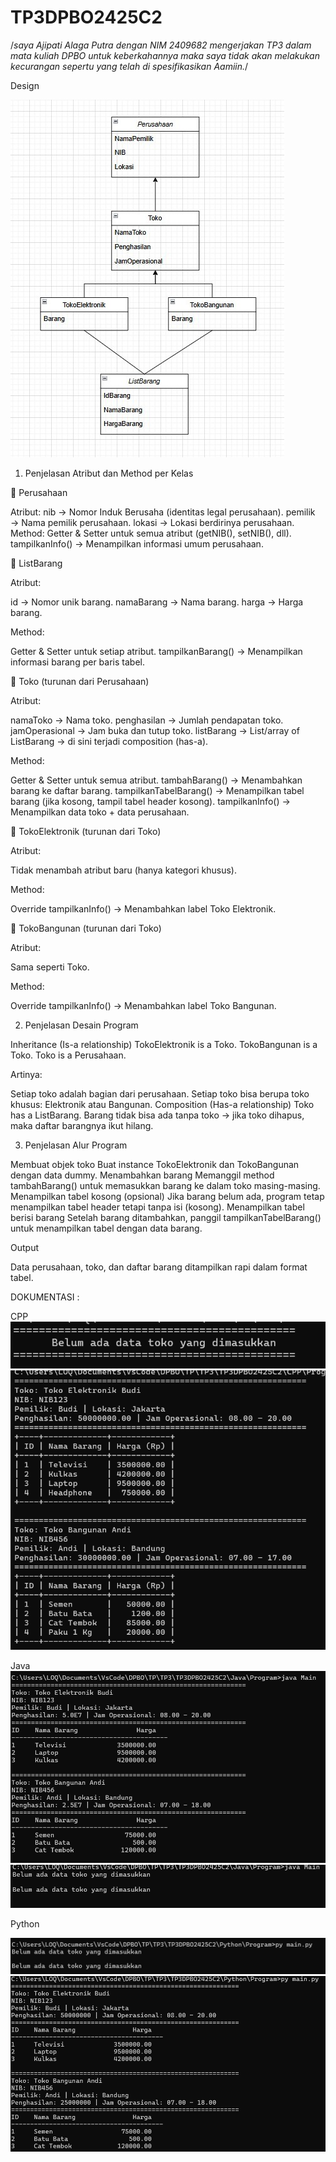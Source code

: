# TP3DPBO2425C2



/*saya Ajipati Alaga Putra dengan NIM 2409682
mengerjakan TP3 dalam mata kuliah DPBO
untuk keberkahannya maka saya tidak akan melakukan kecurangan
sepertu yang telah di spesifikasikan Aamiin.*/

Design

![Diagram Class](Design/Design.jpeg)

1. Penjelasan Atribut dan Method per Kelas

🔹 Perusahaan

Atribut:
nib → Nomor Induk Berusaha (identitas legal perusahaan).
pemilik → Nama pemilik perusahaan.
lokasi → Lokasi berdirinya perusahaan.
Method:
Getter & Setter untuk semua atribut (getNIB(), setNIB(), dll).
tampilkanInfo() → Menampilkan informasi umum perusahaan.

🔹 ListBarang

Atribut:

id → Nomor unik barang.
namaBarang → Nama barang.
harga → Harga barang.

Method:

Getter & Setter untuk setiap atribut.
tampilkanBarang() → Menampilkan informasi barang per baris tabel.

🔹 Toko (turunan dari Perusahaan)

Atribut:

namaToko → Nama toko.
penghasilan → Jumlah pendapatan toko.
jamOperasional → Jam buka dan tutup toko.
listBarang → List/array of ListBarang → di sini terjadi composition (has-a).

Method:

Getter & Setter untuk semua atribut.
tambahBarang() → Menambahkan barang ke daftar barang.
tampilkanTabelBarang() → Menampilkan tabel barang (jika kosong, tampil tabel header kosong).
tampilkanInfo() → Menampilkan data toko + data perusahaan.

🔹 TokoElektronik (turunan dari Toko)

Atribut:

Tidak menambah atribut baru (hanya kategori khusus).

Method:

Override tampilkanInfo() → Menambahkan label Toko Elektronik.

🔹 TokoBangunan (turunan dari Toko)

Atribut:

Sama seperti Toko.

Method:

Override tampilkanInfo() → Menambahkan label Toko Bangunan.

2. Penjelasan Desain Program

Inheritance (Is-a relationship)
TokoElektronik is a Toko.
TokoBangunan is a Toko.
Toko is a Perusahaan.

Artinya:

Setiap toko adalah bagian dari perusahaan.
Setiap toko bisa berupa toko khusus: Elektronik atau Bangunan.
Composition (Has-a relationship)
Toko has a ListBarang.
Barang tidak bisa ada tanpa toko → jika toko dihapus, maka daftar barangnya ikut hilang.

3. Penjelasan Alur Program

Membuat objek toko
Buat instance TokoElektronik dan TokoBangunan dengan data dummy.
Menambahkan barang
Memanggil method tambahBarang() untuk memasukkan barang ke dalam toko masing-masing.
Menampilkan tabel kosong (opsional)
Jika barang belum ada, program tetap menampilkan tabel header tetapi tanpa isi (kosong).
Menampilkan tabel berisi barang
Setelah barang ditambahkan, panggil tampilkanTabelBarang() untuk menampilkan tabel dengan data barang.

Output

Data perusahaan, toko, dan daftar barang ditampilkan rapi dalam format tabel.

DOKUMENTASI :

CPP
![alt text](image.png)
![alt text](image-1.png)

Java
![alt text](image-3.png)
![alt text](image-2.png)

Python

![alt text](image-4.png)
![alt text](image-5.png)

